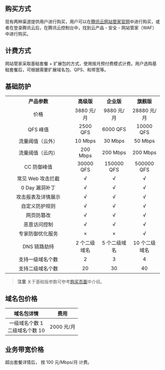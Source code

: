 ## 购买方式
现有两种渠道提供用户进行购买，用户可以在[腾讯云网站管家官网](https://cloud.tencent.com/product/waf)中进行购买，或者在登录腾讯云后，在腾讯云控制台中，找到云产品 - 安全 - 网站管家（WAF）中进行购买。

## 计费方式
网站管家采取基础套餐 + 扩展包的方式，使用按月预付费模式计费。用户选购基础套餐后，可根据需要扩展域名包、QPS、和带宽等。

## 基础防护
<table align="center">
<tbody align="center">
<tr>
<th width="200">产品参数</th>
<th>高级版</th>
<th>企业版</th>
<th>旗舰版</th>
</tr>
<tr align="center">
<td>价格</td>
<td>3880 元/月</td>
<td>9880 元/月</td>
<td>28880 元/月</td>
</tr> <tr>
<td align="center">QFS 峰值</td>
<td>2500 QFS</td>
<td>6000 QFS</td>
<td>10000 QFS</td>
</tr> <tr>
<td align="center">流量阈值（云外）</td>
<td>10 Mbps</td>
<td>30 Mbps</td>
<td>50 Mbps</td>
</tr> <tr>
<td align="center">流量阈值（云内）</td>
<td>200 Mbps</td>
<td>200 Mbps</td>
<td>200 Mbps</td>
</tr> <tr>
<td align="center">CC 防御峰值</td>
<td>30000 QFS</td>
<td>150000 QFS</td>
<td>500000 QFS</td>
</tr> <tr>
<td align="center">常见 Web 攻击拦截</td>
<td>√</td>
<td>√</td>
<td>√</td>
</tr> <tr>
<td align="center">0 Day 漏洞补丁</td>
<td>√</td>
<td>√</td>
<td>√</td>
</tr> <tr>
<td align="center">攻击报表及详情展示</td>
<td>√</td>
<td>√</td>
<td>√</td>
</tr> <tr>
<td align="center">自定义防护规则</td>
<td>√</td>
<td>√</td>
<td>√</td>
</tr> <tr>
<td align="center">网页防篡改</td>
<td>√</td>
<td>√</td>
<td>√</td>
</tr> <tr>
<td align="center">恶意访问控制</td>
<td>√</td>
<td>√</td>
<td>√</td>
</tr> <tr>
<td align="center">专家防御优化服务</td>
<td>×</td>
<td>×</td>
<td>√</td>
</tr> <tr>
<td align="center">DNS 链路劫持</td>
<td>2 个二级域名</td>
<td>5 个二级域名</td>
<td>10 个二级域名</td>
</tr> <tr>
<td align="center">支持一级域名个数</td>
<td>2</td>
<td>3</td>
<td>4</td>
</tr> <tr>
<td align="center">支持二级域名个数</td>
<td>20</td>
<td>30</td>
<td>40</td>
</tr>
</tbody>
</table>

> **注意**
> 关于基础版参数可参考[购买页面](https://buy.cloud.tencent.com/buy/wsm)中介绍。

## 域名包价格

 | 域名包详情 | 费用 |
 |:---------:|:---------:|
 |一级域名个数 1 <br> 二级域名个数 10|2000 元/月|
 
## 业务带宽价格
超出套餐详情后， 按 100 元/Mbps/月 计费。
